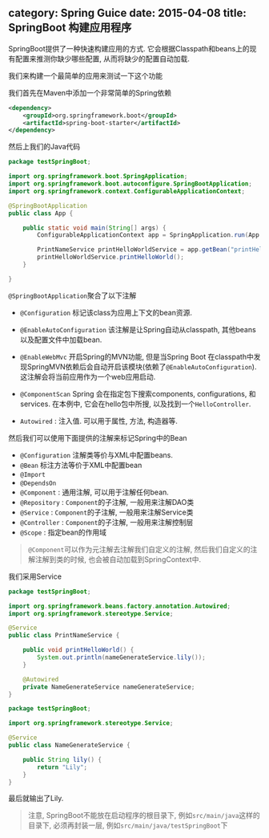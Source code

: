 category: Spring Guice
date: 2015-04-08
title: SpringBoot 构建应用程序
---
SpringBoot提供了一种快速构建应用的方式. 它会根据Classpath和beans上的现有配置来推测你缺少哪些配置, 从而将缺少的配置自动加载.

我们来构建一个最简单的应用来测试一下这个功能

我们首先在Maven中添加一个非常简单的Spring依赖
```xml
<dependency>
    <groupId>org.springframework.boot</groupId>
    <artifactId>spring-boot-starter</artifactId>
</dependency>
```
然后上我们的Java代码
```java
package testSpringBoot;

import org.springframework.boot.SpringApplication;
import org.springframework.boot.autoconfigure.SpringBootApplication;
import org.springframework.context.ConfigurableApplicationContext;

@SpringBootApplication
public class App {

	public static void main(String[] args) {
		ConfigurableApplicationContext app = SpringApplication.run(App.class, args);

		PrintNameService printHelloWorldService = app.getBean("printHelloWorldService", PrintNameService.class);
		printHelloWorldService.printHelloWorld();
	}

}
```
`@SpringBootApplication`聚合了以下注解
* `@Configuration` 标记该class为应用上下文的bean资源.
* `@EnableAutoConfiguration` 该注解是让Spring自动从classpath, 其他beans以及配置文件中加载bean.
* `@EnableWebMvc` 开启Spring的MVN功能, 但是当Spring Boot 在classpath中发现SpringMVN依赖后会自动开启该模块(依赖了`@EnableAutoConfiguration`). 这注解会将当前应用作为一个web应用启动.
* `@ComponentScan` Spring 会在指定包下搜索components, configurations, 和services. 在本例中, 它会在hello包中所搜, 以及找到一个`HelloController`.

* `Autowired` : 注入值. 可以用于属性, 方法, 构造器等.

然后我们可以使用下面提供的注解来标记Spring中的Bean
* `@Configuration` 注解类等价与XML中配置beans.
* `@Bean` 标注方法等价于XML中配置bean
* `@Import`
* `@DependsOn`
* `@Component` : 通用注解, 可以用于注解任何bean.
* `@Repository` : `Component`的子注解, 一般用来注解DAO类
* `@Service` : `Component`的子注解, 一般用来注解Service类
* `@Controller` : `Component`的子注解, 一般用来注解控制层
* `@Scope` : 指定bean的作用域
> `@Component`可以作为元注解去注解我们自定义的注解, 然后我们自定义的注解注解到类的时候, 也会被自动加载到SpringContext中.

我们采用Service
```java
package testSpringBoot;

import org.springframework.beans.factory.annotation.Autowired;
import org.springframework.stereotype.Service;

@Service
public class PrintNameService {

	public void printHelloWorld() {
		System.out.println(nameGenerateService.lily());
	}

	@Autowired
	private NameGenerateService nameGenerateService;
}

package testSpringBoot;

import org.springframework.stereotype.Service;

@Service
public class NameGenerateService {

	public String lily() {
		return "Lily";
	}
}
```
最后就输出了Lily.

> 注意, SpringBoot不能放在启动程序的根目录下, 例如`src/main/java`这样的目录下, 必须再封装一层, 例如`src/main/java/testSpringBoot`下